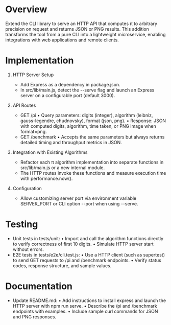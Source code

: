 # Overview

Extend the CLI library to serve an HTTP API that computes π to arbitrary precision on request and returns JSON or PNG results. This addition transforms the tool from a pure CLI into a lightweight microservice, enabling integrations with web applications and remote clients.

# Implementation

1. HTTP Server Setup
   - Add Express as a dependency in package.json.
   - In src/lib/main.js, detect the --serve flag and launch an Express server on a configurable port (default 3000).

2. API Routes
   - GET /pi
     • Query parameters: digits (integer), algorithm (leibniz, gauss-legendre, chudnovsky), format (json, png).
     • Response: JSON with computed digits, algorithm, time taken, or PNG image when format=png.
   - GET /benchmark
     • Accepts the same parameters but always returns detailed timing and throughput metrics in JSON.

3. Integration with Existing Algorithms
   - Refactor each π algorithm implementation into separate functions in src/lib/main.js or a new internal module.
   - The HTTP routes invoke these functions and measure execution time with performance.now().

4. Configuration
   - Allow customizing server port via environment variable SERVER_PORT or CLI option --port when using --serve.

# Testing

- Unit tests in tests/unit:
  • Import and call the algorithm functions directly to verify correctness of first 10 digits.
  • Simulate HTTP server start without errors.
- E2E tests in tests/e2e/cli.test.js:
  • Use a HTTP client (such as supertest) to send GET requests to /pi and /benchmark endpoints.
  • Verify status codes, response structure, and sample values.

# Documentation

- Update README.md:
  • Add instructions to install express and launch the HTTP server with npm run serve.
  • Describe the /pi and /benchmark endpoints with examples.
  • Include sample curl commands for JSON and PNG responses.